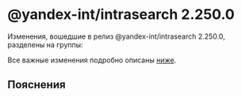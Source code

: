 # @yandex-int/intrasearch 2.250.0

<!-- ЧЕЛОВЕЧЕСКОЕ ВСТУПЛЕНИЕ -->

Изменения, вошедшие в релиз @yandex-int/intrasearch 2.250.0, разделены на группы:

Все важные изменения подробно описаны [ниже](#Пояснения).

## Пояснения

